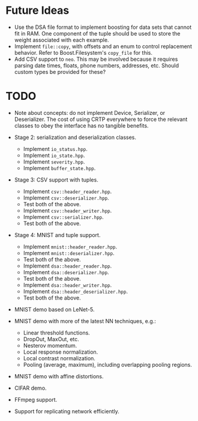 <!--
  ** File Name: README.md
  ** Author:    Aditya Ramesh
  ** Date:      06/30/2014
  ** Contact:   _@adityaramesh.com
-->

# Future Ideas

- Use the DSA file format to implement boosting for data sets that cannot fit in
RAM. One component of the tuple should be used to store the weight associated
with each example.
- Implement `file::copy`, with offsets and an enum to control replacement
behavior. Refer to Boost.Filesystem's `copy_file` for this.
- Add CSV support to `neo`. This may be involved because it requires parsing
date times, floats, phone numbers, addresses, etc. Should custom types be
provided for these?

# TODO

- Note about concepts: do not implement Device, Serializer, or Deserializer. The
cost of using CRTP everywhere to force the relevant classes to obey the
interface has no tangible benefits.

- Stage 2: serialization and deserialization classes.
    - Implement `io_status.hpp`.
    - Implement `io_state.hpp`.
    - Implement `severity.hpp`.
    - Implement `buffer_state.hpp`.

- Stage 3: CSV support with tuples.
    - Implement `csv::header_reader.hpp`.
    - Implement `csv::deserializer.hpp`.
    - Test both of the above.
    - Implement `csv::header_writer.hpp`.
    - Implement `csv::serializer.hpp`.
    - Test both of the above.

- Stage 4: MNIST and tuple support.
    - Implement `mnist::header_reader.hpp`.
    - Implement `mnist::deserializer.hpp`.
    - Test both of the above.
    - Implement `dsa::header_reader.hpp`.
    - Implement `dsa::deserializer.hpp`.
    - Test both of the above.
    - Implement `dsa::header_writer.hpp`.
    - Implement `dsa::header_deserializer.hpp`.
    - Test both of the above.

- MNIST demo based on LeNet-5.
- MNIST demo with more of the latest NN techniques, e.g.:
    - Linear threshold functions.
    - DropOut, MaxOut, etc.
    - Nesterov momentum.
    - Local response normalization.
    - Local contrast normalization.
    - Pooling (average, maximum), including overlapping pooling regions.
- MNIST demo with affine distortions.
- CIFAR demo.
- FFmpeg support.
- Support for replicating network efficiently.
